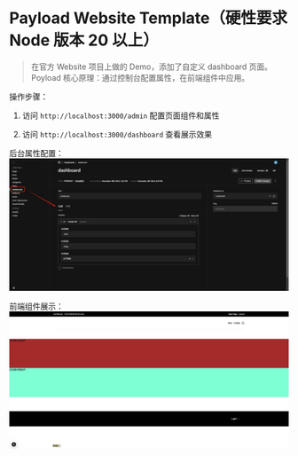 # Payload Website Template（硬性要求 Node 版本 20 以上）

> 在官方 Website 项目上做的 Demo，添加了自定义 dashboard 页面。Poyload 核心原理：通过控制台配置属性，在前端组件中应用。

操作步骤：

1. 访问 `http://localhost:3000/admin` 配置页面组件和属性

2. 访问 `http://localhost:3000/dashboard` 查看展示效果

后台属性配置：
![例子](./admin-example.png)


前端组件展示：
![例子](./front-example.png)

